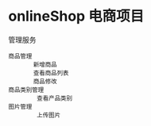 # onlineShop 电商项目
  管理服务
  
    商品管理
           新增商品
           查看商品列表
           商品修改
    商品类别管理
            查看产品类别
    图片管理
            上传图片
        
    

